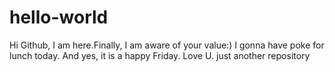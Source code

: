 # hello-world
Hi Github,
I am here.Finally, I am aware of your value:)
I gonna have poke for lunch today. And yes, it is a happy Friday. Love U. 
just another repository
